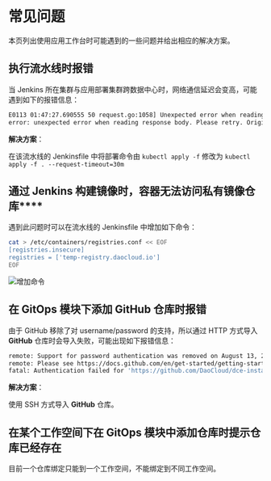 # 常见问题

本页列出使用应用工作台时可能遇到的一些问题并给出相应的解决方案。

## 执行流水线时报错

当 Jenkins 所在集群与应用部署集群跨数据中心时，网络通信延迟会变高，可能遇到如下的报错信息：

```bash
E0113 01:47:27.690555 50 request.go:1058] Unexpected error when reading response body: net/http: request canceled (Client.Timeout or context cancellation while reading body)
error: unexpected error when reading response body. Please retry. Original error: net/http: request canceled (Client.Timeout or context cancellation while reading body)
```

**解决方案**：

在该流水线的 Jenkinsfile 中将部署命令由 `kubectl apply -f` 修改为 `kubectl apply -f . --request-timeout=30m`

## 通过 Jenkins 构建镜像时，容器无法访问私有镜像仓库****

遇到此问题时可以在流水线的 Jenkinsfile 中增加如下命令：

```bash
cat > /etc/containers/registries.conf << EOF
[registries.insecure]
registries = ['temp-registry.daocloud.io']
EOF
```

![增加命令](https://docs.daocloud.io/daocloud-docs-images/docs/amamba/images/faq01.png)

## 在 GitOps 模块下添加 GitHub 仓库时报错

由于 GitHub 移除了对 username/password 的支持，所以通过 HTTP 方式导入 **GitHub** 仓库时会导入失败，可能出现如下报错信息：

```bash
remote: Support for password authentication was removed on August 13, 2021.
remote: Please see https://docs.github.com/en/get-started/getting-started-with-git/about-remote-repositories#cloning-with-https-urls for information on currently recommended modes of authentication.
fatal: Authentication failed for 'https://github.com/DaoCloud/dce-installer.git/'
```

**解决方案**：

使用 SSH 方式导入 **GitHub** 仓库。

## 在某个工作空间下在 GitOps 模块中添加仓库时提示仓库已经存在

目前一个仓库绑定只能到一个工作空间，不能绑定到不同工作空间。
